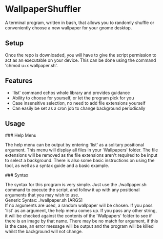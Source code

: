 # WallpaperShuffler
<p>A terminal program, written in bash, that allows you to randomly shuffle or conveniently choose a new wallpaper for your gnome desktop.</p>

## Setup
<p>Once the repo is downloaded, you will have to give the script permission to act as an executable on your device. This can be done using the command 'chmod u+x wallpaper.sh'.</p>

## Features
- 'list' command echos whole library and provides guidance
- Ability to choose for yourself, or let the program pick for you
- Case insensitive selection, no need to add file extensions yourself
- Can easily be set as a cron job to change background periodically

<h2>Usage</h2>
### Help Menu
<p>The help menu can be output by entering 'list' as a solitary positional argument. This menu will display all files in your 'Wallpapers' folder. The file extensions will be removed as
the file extensions aren't required to be input to select a background. There is also some basic instructions on using the tool, as well as a syntax guide and a basic example.</p>
### Syntax
<p>The syntax for this program is very simple. Just use the ./wallpaper.sh command to execute the script, and follow it up with any positional arguments that you may wish to use.<br>Generic Syntax: ./wallpaper.sh [ARGS]<br>If no arguments are used, a random wallpaper will be chosen. If you pass 'list' as an argument, the help menu comes up. If you pass any other string, it will be checked against the contents of the 'Wallpapers' folder to see if there is an image by that name. There may be no match for argument, if this is the case, an error message will be output and the program will be killed whilst the background will not change.</p>
